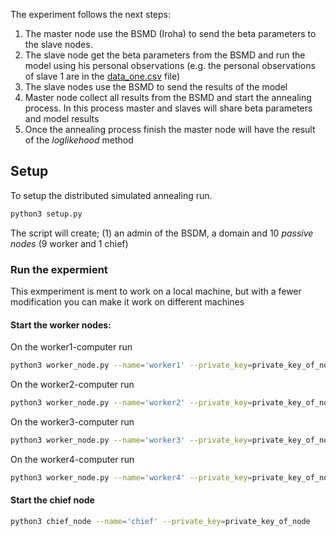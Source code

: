 The experiment follows the next steps:
1. The master node use the BSMD (Iroha) to send the beta parameters to the slave nodes. 
2. The slave node get the beta parameters from the BSMD and run the model using his personal observations (e.g. the personal observations of slave 1 are in the [data_one.csv](data_one.csv) file)
3. The slave nodes use the BSMD to send the results of the model
4. Master node collect all results from the BSMD and start the annealing process. In this process master and slaves will share beta parameters and model results
5. Once the annealing process finish the master node will have the result of the _loglikehood_ method 

## Setup

To setup the distributed simulated annealing run.
```bash
python3 setup.py
```
The script will create; (1) an admin of the BSDM, a domain and 10 *passive nodes* (9 worker and 1 chief) 

### Run the expermient
This exmperiment is ment to work on a local machine, but with a fewer modification you can make it work on different
machines

#### Start the worker nodes:
On the worker1-computer run
```bash
python3 worker_node.py --name='worker1' --private_key=private_key_of_node --port=9990
```
On the worker2-computer run
```bash
python3 worker_node.py --name='worker2' --private_key=private_key_of_node --port=9991

```
On the worker3-computer run
```bash
python3 worker_node.py --name='worker3' --private_key=private_key_of_node --port=9992
```
On the worker4-computer run
```bash
python3 worker_node.py --name='worker4' --private_key=private_key_of_node --port=9993
```

#### Start the chief node
```bash
python3 chief_node --name='chief' --private_key=private_key_of_node
```

